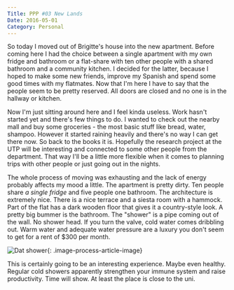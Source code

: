 ```yaml
---
Title: PPP #03 New Lands
Date: 2016-05-01
Category: Personal
---
```


So today I moved out of Brigitte's house into the new apartment. Before coming here I had the choice between a single apartment with my own fridge and bathroom or a flat-share with ten other people with a shared bathroom and a community kitchen. I decided for the latter, because I hoped to make some new friends, improve my Spanish and spend some good times with my flatmates. Now that I'm here I have to say that the people seem to be pretty reserved. All doors are closed and no one is in the hallway or kitchen.

Now I'm just sitting around here and I feel kinda useless. Work hasn't started yet and there's few things to do. I wanted to check out the nearby mall and buy some groceries - the most basic stuff like bread, water, shampoo. However it started raining heavily and there's no way I can get there now. So back to the books it is. Hopefully the research project at the UTP will be interesting and connected to some other people from the department. That way I'll be a little more flexible when it comes to planning trips with other people or just going out in the nights.

The whole process of moving was exhausting and the lack of energy probably affects my mood a little. The apartment is pretty dirty. Ten people share *a single fridge* and five people one bathroom. The architecture is extremely nice. There is a nice terrace and a siesta room with a hammock. Part of the flat has a dark wooden floor that gives it a country-style look. A pretty big bummer is the bathroom. The "shower" is a pipe coming out of the wall. No shower head. If you turn the valve, cold water comes dribbling out. Warm water and adequate water pressure are a luxury you don't seem to get for a rent of $300 per month.

![Dat shower]({static}/images/panama-shower.jpg){: .image-process-article-image}

This is certainly going to be an interesting experience. Maybe even healthy. Regular cold showers apparently strengthen your immune system and raise productivity. Time will show. At least the place is close to the uni.
